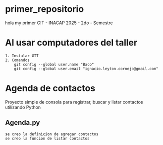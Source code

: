 # primer_repositorio
hola my primer GIT - INACAP 2025 - 2do - Semestre
# Al usar computadores del taller
    1. Instalar GIT
    2. Comandos
        git config --global user.name "Baco"
        git config --global user.email "ignacio.leyton.cornejo@gmail.com"

# Agenda de contactos
Proyecto simple de consola para registrar, buscar y listar contactos utilizando Python

## Agenda.py
    se creo la definicion de agregar contactos
    se creo la funcion de listar contactos